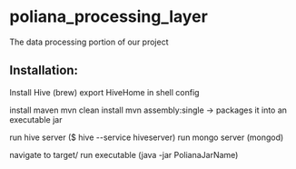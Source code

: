 poliana_processing_layer
========================

The data processing portion of our project

<h2>Installation:</h2>

Install Hive (brew)
export HiveHome in shell config

install maven
mvn clean install
mvn assembly:single -> packages it into an executable jar

run hive server ($ hive --service hiveserver)
run mongo server (mongod)

navigate to target/
run executable (java -jar PolianaJarName)
